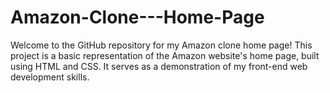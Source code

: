 # Amazon-Clone---Home-Page
Welcome to the GitHub repository for my Amazon clone home page! This project is a basic representation of the Amazon website's home page, built using HTML and CSS. It serves as a demonstration of my front-end web development skills.
